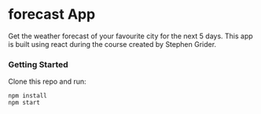 # forecast App

Get the weather forecast of your favourite city for the next 5 days. This app is built using react during the course created by Stephen Grider.

### Getting Started

Clone this repo and run:
```
npm install
npm start
```
